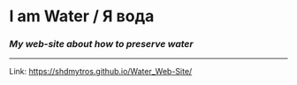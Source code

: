 # I am Water / Я вода
### _My web-site about how to preserve water_

----
Link:
https://shdmytros.github.io/Water_Web-Site/
